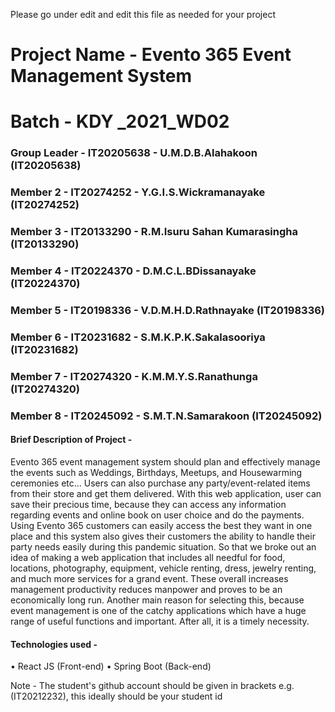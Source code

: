 Please go under edit and edit this file as needed for your project

# Project Name - Evento 365 Event Management System  
# Batch - KDY _2021_WD02
### Group Leader - IT20205638 - U.M.D.B.Alahakoon (IT20205638)
### Member 2 - IT20274252 - Y.G.I.S.Wickramanayake (IT20274252)
### Member 3 - IT20133290 - R.M.Isuru Sahan Kumarasingha (IT20133290)
### Member 4 - IT20224370 - D.M.C.L.BDissanayake (IT20224370)
### Member 5 - IT20198336 - V.D.M.H.D.Rathnayake (IT20198336)
### Member 6 - IT20231682 - S.M.K.P.K.Sakalasooriya (IT20231682)
### Member 7 - IT20274320 - K.M.M.Y.S.Ranathunga (IT20274320)
### Member 8 - IT20245092 - S.M.T.N.Samarakoon (IT20245092)

#### Brief Description of Project - 

Evento 365 event management system should plan and effectively manage the events such as Weddings, Birthdays, Meetups, and Housewarming ceremonies etc...
Users can also purchase any party/event-related items from their store and get them delivered.
With this web application, user can save their precious time, because they can access any information regarding events and online book on user choice and do the payments.
Using Evento 365 customers can easily access the best they want in one place
and this system also gives their customers the ability to handle their party needs easily during this pandemic situation.
So that we broke out an idea of making a web application that includes all needful for food, locations, photography, equipment, vehicle renting, dress, jewelry renting, and much more services for a grand event.
These overall increases management productivity reduces manpower and proves to be an economically long run. Another main reason for selecting this, because event management is one of the catchy applications which have a huge range of useful functions and important. After all, it is a timely necessity.

#### Technologies used - 

• React JS (Front-end)
• Spring Boot (Back-end)

Note - The student's github account should be given in brackets e.g. (IT20212232), this ideally should be your student id 


